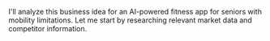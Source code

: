 <!-- 
Original Idea: AI-powered fitness app for seniors with mobility limitations
Generated: 2025-08-12T16:28:48.024769
Agent: Analyst v1 (Phase 1)
-->

I'll analyze this business idea for an AI-powered fitness app for seniors with mobility limitations. Let me start by researching relevant market data and competitor information.
